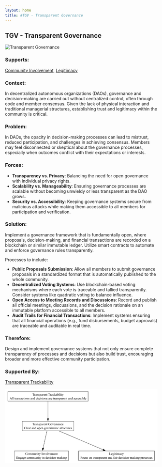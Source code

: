 ```yaml
---
layout: home
title: #TGV - Transparent Governance
---
```


## TGV - Transparent Governance

![Transparent Governance](./output/illustration/transparent_governance_illustration_v3.png)

### Supports:

[Community Involvement](./community_involvement.html), [Legitimacy](./legitimacy.html)

### Context:

In decentralized autonomous organizations (DAOs), governance and decision-making are carried out without centralized control, often through code and member consensus. Given the lack of physical interaction and traditional managerial structures, establishing trust and legitimacy within the community is critical.

### Problem:

In DAOs, the opacity in decision-making processes can lead to mistrust, reduced participation, and challenges in achieving consensus. Members may feel disconnected or skeptical about the governance processes, especially when outcomes conflict with their expectations or interests.

### Forces:

- **Transparency vs. Privacy**: Balancing the need for open governance with individual privacy rights.
- **Scalability vs. Manageability**: Ensuring governance processes are scalable without becoming unwieldy or less transparent as the DAO grows.
- **Security vs. Accessibility**: Keeping governance systems secure from malicious attacks while making them accessible to all members for participation and verification.
  
### Solution:

Implement a governance framework that is fundamentally open, where proposals, decision-making, and financial transactions are recorded on a blockchain or similar immutable ledger. Utilize smart contracts to automate and enforce governance rules transparently. 

Processes to include:
- **Public Proposals Submission**: Allow all members to submit governance proposals in a standardized format that is automatically published to the whole community.
- **Decentralized Voting Systems**: Use blockchain-based voting mechanisms where each vote is traceable and tallied transparently. Consider systems like quadratic voting to balance influence.
- **Open Access to Meeting Records and Discussions**: Record and publish all official meetings, discussions, and the decision rationale on an immutable platform accessible to all members.
- **Audit Trails for Financial Transactions**: Implement systems ensuring that all financial operations (e.g., fund disbursements, budget approvals) are traceable and auditable in real time.

### Therefore:

Design and implement governance systems that not only ensure complete transparency of processes and decisions but also build trust, encouraging broader and more effective community participation.

### Supported By:

[Transparent Trackability](./transparent_trackability.html)

![Transparent Governance](./output/transparent_governance_specific_graph_v3.png)
